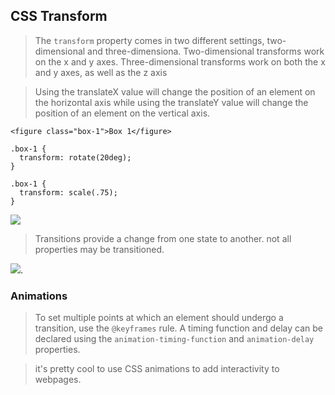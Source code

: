 
## CSS Transform

>The `transform` property comes in two different settings, two-dimensional and three-dimensiona.
>Two-dimensional transforms work on the x and y axes.
>Three-dimensional transforms work on both the x and y axes, as well as the z axis

> Using the translateX value will change the position of an element on the horizontal axis while using the translateY value will change the position of an element on the vertical axis.

~~~~
<figure class="box-1">Box 1</figure>
~~~~

~~~~
.box-1 {
  transform: rotate(20deg);
}

.box-1 {
  transform: scale(.75);
}
~~~~

![](https://mobile.htmlgoodies.com/imagesvr_ce/1608/ss_transform.png)

> Transitions provide a change from one state to another.
> not all properties may be transitioned.

![](https://encrypted-tbn0.gstatic.com/images?q=tbn%3AANd9GcQqXfHRAG3i3rpAcdde-3NiSLYsNmdHsIj0KoIfN-brEgO2-Tkk&usqp=CAU).

### Animations

> To set multiple points at which an element should undergo a transition, use the `@keyframes` rule.
> A timing function and delay can be declared using the `animation-timing-function` and `animation-delay` properties.

>it's pretty cool to use CSS animations to add interactivity to webpages.